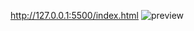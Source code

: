 http://127.0.0.1:5500/index.html
![preview](https://user-images.githubusercontent.com/67811978/133889350-af0f0f36-7d6c-4e06-a9da-bd55035b2ac2.jpeg)
